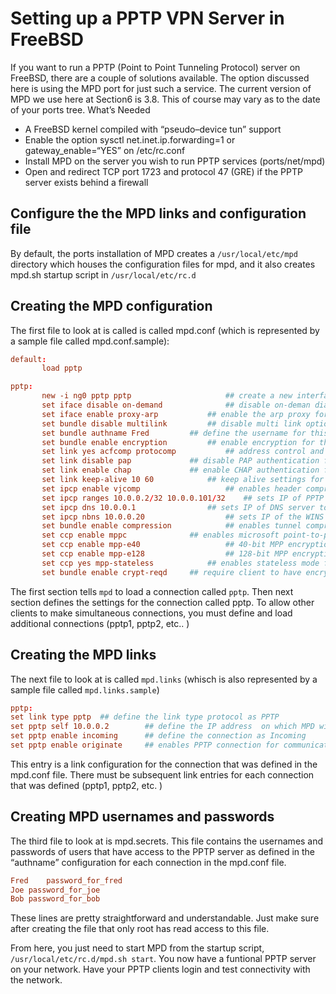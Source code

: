 # Setting up a PPTP VPN Server in FreeBSD

If you want to run a PPTP (Point to Point Tunneling Protocol) server on FreeBSD, there are a couple of solutions available. The option discussed here is using the MPD port for just such a service. The current version of MPD we use here at Section6 is 3.8. This of course may vary as to the date of your ports tree.
What’s Needed

* A FreeBSD kernel compiled with “pseudo–device tun” support
* Enable the option sysctl net.inet.ip.forwarding=1 or gateway_enable=“YES” on /etc/rc.conf
* Install MPD on the server you wish to run PPTP services (ports/net/mpd)
* Open and redirect TCP port 1723 and protocol 47 (GRE) if the PPTP server exists behind a firewall

## Configure the the MPD links and configuration file

By default, the ports installation of MPD creates a `/usr/local/etc/mpd` directory which houses the configuration files for mpd, and it also creates mpd.sh startup script in `/usr/local/etc/rc.d`

## Creating the MPD configuration

The first file to look at is called is called mpd.conf (which is represented by a sample file called mpd.conf.sample):

```conf
default:
       load pptp

pptp:
       new -i ng0 pptp pptp                    	## create a new interface of ng0 for the pptp connection
       set iface disable on-demand             	## disable on-deman dialing for this connection
       set iface enable proxy-arp			## enable the arp proxy for the created interface
       set bundle disable multilink			## disable multi link options
       set bundle authname Fred			## define the username for this connection
       set bundle enable encryption			## enable encryption for this connection
       set link yes acfcomp protocomp			## address control and protocol field compression
       set link disable pap				## disable PAP authentication for this link
       set link enable chap				## enable CHAP authentication for this link
       set link keep-alive 10 60			## keep alive settings for idle links
       set ipcp enable vjcomp		           	## enables header compression for the link
       set ipcp ranges 10.0.0.2/32 10.0.0.101/32	## sets IP of PPTP server as well as initial link
       set ipcp dns 10.0.0.1				## sets IP of DNS server to be given to client
       set ipcp nbns 10.0.0.20		        	## sets IP of the WINS server to be given out
       set bundle enable compression			## enables tunnel compression
       set ccp enable mppc				## enables microsoft point-to-point compression
       set ccp enable mpp-e40		        	## 40-bit MPP encryption
       set ccp enable mpp-e128		        	## 128-bit MPP encryption
       set ccp yes mpp-stateless			## enables stateless mode for faster recovery
       set bundle enable crypt-reqd		## require client to have encryption or drop link
```

The first section tells `mpd` to load a connection called `pptp`. Then next section defines the settings for the connection called pptp. To allow other clients to make simultaneous connections, you must define and load additional connections (pptp1, pptp2, etc.. )

## Creating the MPD links

The next file to look at is called `mpd.links` (whisch is also represented by a sample file called `mpd.links.sample`)

```conf
pptp:
set link type pptp	## define the link type protocol as PPTP
set pptp self 10.0.0.2        ## define the IP address  on which MPD will run
set pptp enable incoming      ## define the connection as Incoming
set pptp enable originate     ## enables PPTP connection for communication with the client
```

This entry is a link configuration for the connection that was defined in the mpd.conf file. There must be subsequent link entries for each connection that was defined (pptp1, pptp2, etc. )

## Creating MPD usernames and passwords

The third file to look at is mpd.secrets. This file contains the usernames and passwords of users that have access to the PPTP server as defined in the “authname” configuration for each connection in the mpd.conf file.

```conf
Fred	password_for_fred
Joe	password_for_joe
Bob	password_for_bob
```

These lines are pretty straightforward and understandable. Just make sure after creating the file that only root has read access to this file.

From here, you just need to start MPD from the startup script, `/usr/local/etc/rc.d/mpd.sh start`. You now have a funtional PPTP server on your network. Have your PPTP clients login and test connectivity with the network.
